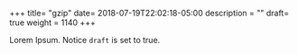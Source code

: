 +++
title= "gzip"
date= 2018-07-19T22:02:18-05:00
description = ""
draft= true
weight = 1140
+++

Lorem Ipsum.
Notice `draft` is set to true.
